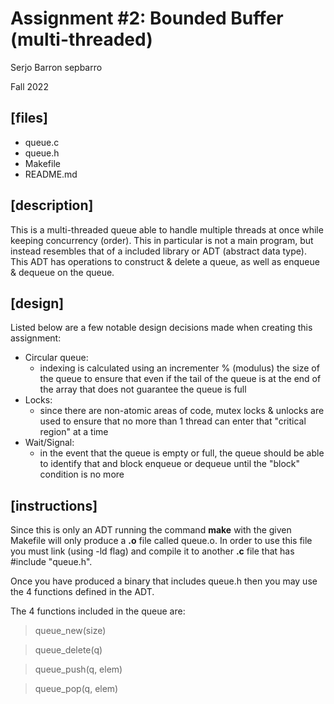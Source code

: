 # Assignment #2: Bounded Buffer (multi-threaded)
Serjo Barron
sepbarro

Fall 2022

## [files]
 - queue.c
 - queue.h
 - Makefile
 - README.md

## [description]
This is a multi-threaded queue able to handle multiple threads at once while keeping concurrency (order). This in particular is not a main program, but instead resembles that of a included library or ADT (abstract data type). This ADT has operations to construct & delete a queue, as well as enqueue & dequeue on the queue.

## [design]
Listed below are a few notable design decisions made when creating this assignment:
 - Circular queue:
     - indexing is calculated using an incrementer % (modulus) the size of the queue to ensure that even if the tail of the queue is at the end of the array that does not guarantee the queue is full
 - Locks:
     - since there are non-atomic areas of code, mutex locks & unlocks are used to ensure that no more than 1 thread can enter that "critical region" at a time
 - Wait/Signal:
     - in the event that the queue is empty or full, the queue should be able to identify that and block enqueue or dequeue until the "block" condition is no more

## [instructions]
Since this is only an ADT running the command **make** with the given Makefile will only produce a **.o** file called queue.o. In order to use this file you must link (using -ld flag) and compile it to another **.c** file that has #include "queue.h".

Once you have produced a binary that includes queue.h then you may use the 4 functions defined in the ADT.

The 4 functions included in the queue are:

> queue\_new(size)

> queue\_delete(q)

> queue\_push(q, elem)

> queue\_pop(q, elem)

